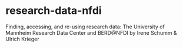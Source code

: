 # research-data-nfdi
Finding, accessing, and re-using research data: The University of Mannheim Research Data Center and BERD@NFDI by Irene Schumm &amp; Ulrich Krieger
